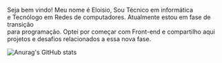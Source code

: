 <p>Seja bem vindo! Meu nome é Eloisio, Sou Técnico em informática<br> e Tecnólogo em Redes de computadores. Atualmente estou em fase de transição<br> para programação.
Optei por começar com  Front-end e compartilho aqui <br>projetos e desafios relacionados a essa nova fase.</p>


![Anurag's GitHub stats](https://github-readme-stats.vercel.app/api?username=tecnolana&show_icons=true&theme=radical)
